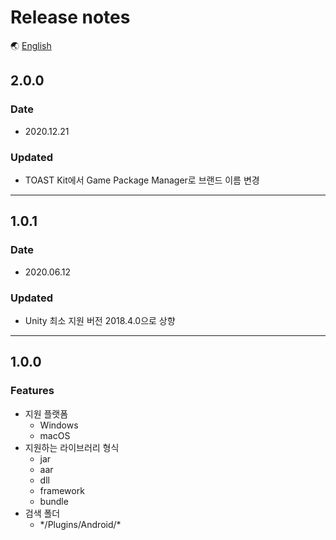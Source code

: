 # Release notes

🌏 [English](ReleaseNotes.en.md)

## 2.0.0

### Date

* 2020.12.21

### Updated

* TOAST Kit에서 Game Package Manager로 브랜드 이름 변경

---

## 1.0.1

### Date

* 2020.06.12

### Updated

* Unity 최소 지원 버전 2018.4.0으로 상향

---

## 1.0.0

### Features

* 지원 플랫폼
    * Windows
    * macOS
* 지원하는 라이브러리 형식
    * jar
    * aar
    * dll
    * framework
    * bundle
* 검색 폴더
    * \*/Plugins/Android/*